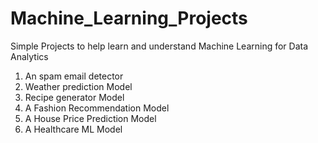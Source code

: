 # Machine_Learning_Projects
Simple Projects to help learn and understand Machine Learning for Data Analytics

1. An spam email detector
2. Weather prediction Model
3. Recipe generator Model
4. A Fashion Recommendation Model
5. A House Price Prediction Model
6. A Healthcare ML Model
